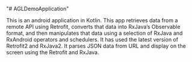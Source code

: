 "# AGLDemoApplication" 

This is an android application in Kotlin. This app retrieves data from a remote API using Retrofit, converts that data into RxJava’s Observable format, and then manipulates that data using a selection of RxJava and RxAndroid operators and schedulers. It has used the latest version of Retrofit2 and RxJava2. It parses JSON data from URL and display on the screen using the Retrofit and RxJava. 
